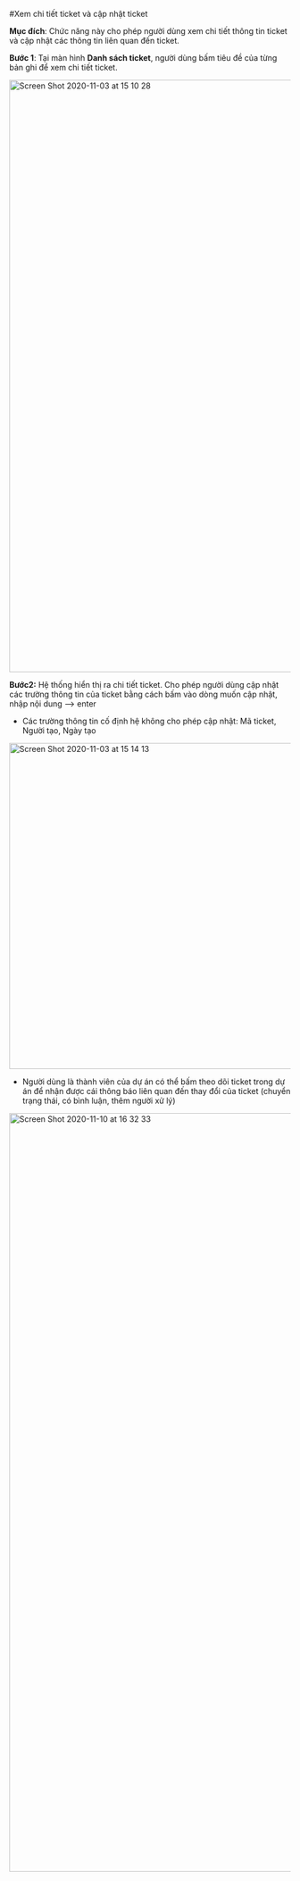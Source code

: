 #Xem chi tiết ticket và cập nhật ticket

**Mục đích**: Chức năng này cho phép người dùng xem chi tiết thông tin ticket và cập nhật các thông tin liên quan đến ticket.

**Bước 1**: Tại màn hình **Danh sách ticket**, người dùng bấm tiêu đề của từng bản ghi để xem chi tiết ticket. 

<img width="1061" alt="Screen Shot 2020-11-03 at 15 10 28" src="https://user-images.githubusercontent.com/73808891/97961938-bf0e4880-1de6-11eb-8cea-75d6901d4b0c.png">

**Bước2:** Hệ thống hiển thị ra chi tiết ticket. Cho phép người dùng cập nhật các trường thông tin của ticket bằng cách bấm vào dòng muốn cập nhật, nhập nội dung --> enter

- Các trường thông tin cố định hệ  không cho phép cập nhật: Mã ticket, Người tạo, Ngày tạo


<img width="584" alt="Screen Shot 2020-11-03 at 15 14 13" src="https://user-images.githubusercontent.com/73808891/97962263-55426e80-1de7-11eb-95e3-1da0fd744e8e.png">

- Người dùng là thành viên của dự án có thể bấm theo dõi ticket trong dự án để nhận được cái thông báo liên quan đến thay đổi của ticket (chuyển trạng thái, có bình luận, thêm người xử lý)

<img width="1359" alt="Screen Shot 2020-11-10 at 16 32 33" src="https://user-images.githubusercontent.com/73808891/98655947-a962cb00-2372-11eb-8a0e-5bebf8a9c921.png">
